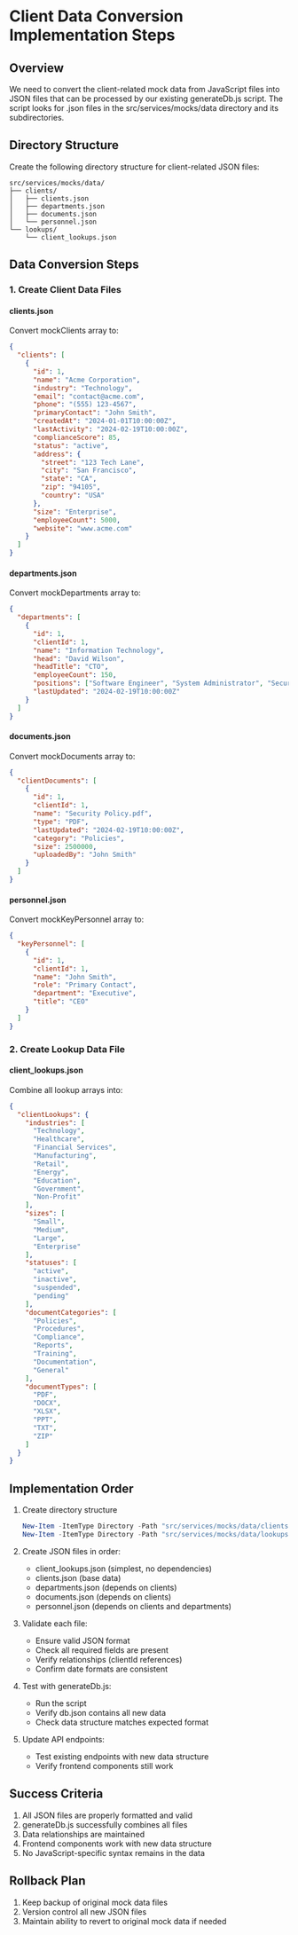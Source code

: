 # Client Data Conversion Implementation Steps

## Overview
We need to convert the client-related mock data from JavaScript files into JSON files that can be processed by our existing generateDb.js script. The script looks for .json files in the src/services/mocks/data directory and its subdirectories.

## Directory Structure
Create the following directory structure for client-related JSON files:
```
src/services/mocks/data/
├── clients/
│   ├── clients.json
│   ├── departments.json
│   ├── documents.json
│   └── personnel.json
└── lookups/
    └── client_lookups.json
```

## Data Conversion Steps

### 1. Create Client Data Files

#### clients.json
Convert mockClients array to:
```json
{
  "clients": [
    {
      "id": 1,
      "name": "Acme Corporation",
      "industry": "Technology",
      "email": "contact@acme.com",
      "phone": "(555) 123-4567",
      "primaryContact": "John Smith",
      "createdAt": "2024-01-01T10:00:00Z",
      "lastActivity": "2024-02-19T10:00:00Z",
      "complianceScore": 85,
      "status": "active",
      "address": {
        "street": "123 Tech Lane",
        "city": "San Francisco",
        "state": "CA",
        "zip": "94105",
        "country": "USA"
      },
      "size": "Enterprise",
      "employeeCount": 5000,
      "website": "www.acme.com"
    }
  ]
}
```

#### departments.json
Convert mockDepartments array to:
```json
{
  "departments": [
    {
      "id": 1,
      "clientId": 1,
      "name": "Information Technology",
      "head": "David Wilson",
      "headTitle": "CTO",
      "employeeCount": 150,
      "positions": ["Software Engineer", "System Administrator", "Security Analyst"],
      "lastUpdated": "2024-02-19T10:00:00Z"
    }
  ]
}
```

#### documents.json
Convert mockDocuments array to:
```json
{
  "clientDocuments": [
    {
      "id": 1,
      "clientId": 1,
      "name": "Security Policy.pdf",
      "type": "PDF",
      "lastUpdated": "2024-02-19T10:00:00Z",
      "category": "Policies",
      "size": 2500000,
      "uploadedBy": "John Smith"
    }
  ]
}
```

#### personnel.json
Convert mockKeyPersonnel array to:
```json
{
  "keyPersonnel": [
    {
      "id": 1,
      "clientId": 1,
      "name": "John Smith",
      "role": "Primary Contact",
      "department": "Executive",
      "title": "CEO"
    }
  ]
}
```

### 2. Create Lookup Data File

#### client_lookups.json
Combine all lookup arrays into:
```json
{
  "clientLookups": {
    "industries": [
      "Technology",
      "Healthcare",
      "Financial Services",
      "Manufacturing",
      "Retail",
      "Energy",
      "Education",
      "Government",
      "Non-Profit"
    ],
    "sizes": [
      "Small",
      "Medium",
      "Large",
      "Enterprise"
    ],
    "statuses": [
      "active",
      "inactive",
      "suspended",
      "pending"
    ],
    "documentCategories": [
      "Policies",
      "Procedures",
      "Compliance",
      "Reports",
      "Training",
      "Documentation",
      "General"
    ],
    "documentTypes": [
      "PDF",
      "DOCX",
      "XLSX",
      "PPT",
      "TXT",
      "ZIP"
    ]
  }
}
```

## Implementation Order

1. Create directory structure
   ```powershell
   New-Item -ItemType Directory -Path "src/services/mocks/data/clients"
   New-Item -ItemType Directory -Path "src/services/mocks/data/lookups"
   ```

2. Create JSON files in order:
   - client_lookups.json (simplest, no dependencies)
   - clients.json (base data)
   - departments.json (depends on clients)
   - documents.json (depends on clients)
   - personnel.json (depends on clients and departments)

3. Validate each file:
   - Ensure valid JSON format
   - Check all required fields are present
   - Verify relationships (clientId references)
   - Confirm date formats are consistent

4. Test with generateDb.js:
   - Run the script
   - Verify db.json contains all new data
   - Check data structure matches expected format

5. Update API endpoints:
   - Test existing endpoints with new data structure
   - Verify frontend components still work

## Success Criteria

1. All JSON files are properly formatted and valid
2. generateDb.js successfully combines all files
3. Data relationships are maintained
4. Frontend components work with new data structure
5. No JavaScript-specific syntax remains in the data

## Rollback Plan

1. Keep backup of original mock data files
2. Version control all new JSON files
3. Maintain ability to revert to original mock data if needed